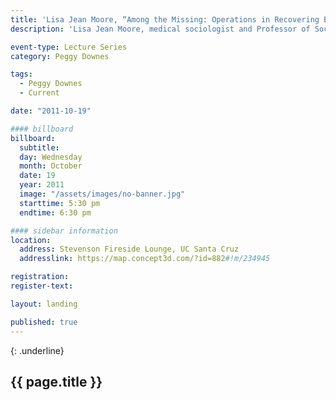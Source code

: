 ```yaml
---
title: 'Lisa Jean Moore, “Among the Missing: Operations in Recovering Bodies”'
description: 'Lisa Jean Moore, medical sociologist and Professor of Sociology and Gender Studies at Purchase College, State University of New York, will present a talk based on her recent book Missing Bodies: The Politics of Visibility.'

event-type: Lecture Series
category: Peggy Downes

tags:
  - Peggy Downes
  - Current

date: "2011-10-19"

#### billboard
billboard:
  subtitle: 
  day: Wednesday
  month: October
  date: 19
  year: 2011
  image: "/assets/images/no-banner.jpg"
  starttime: 5:30 pm
  endtime: 6:30 pm

#### sidebar information
location:
  address: Stevenson Fireside Lounge, UC Santa Cruz
  addresslink: https://map.concept3d.com/?id=882#!m/234945

registration: 
register-text: 

layout: landing

published: true
---
```


{: .underline}
## {{ page.title }}
